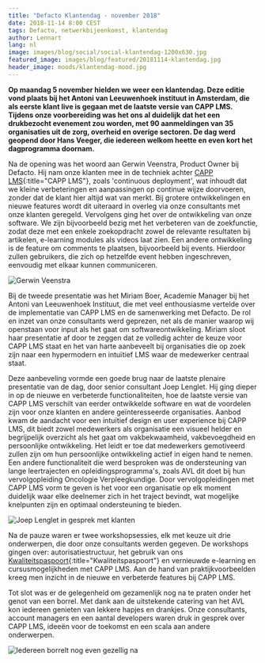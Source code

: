 ```yaml
---
title: "Defacto Klantendag - november 2018"
date: 2018-11-14 8:00 CEST
tags: Defacto, netwerkbijeenkomst, klantendag
author: Lennart
lang: nl
image: images/blog/social/social-klantendag-1200x630.jpg
featured_image: images/blog/featured/20181114-klantendag.jpg
header_image: moods/klantendag-mood.jpg
---
```


__Op maandag 5 november hielden we weer een klantendag. Deze editie vond plaats bij het Antoni van Leeuwenhoek instituut in Amsterdam, die als eerste klant live is gegaan met de laatste versie van CAPP LMS. Tijdens onze voorbereiding was het ons al duidelijk dat het een drukbezocht evenement zou worden, met 90 aanmeldingen van 35 organisaties uit de zorg, overheid en overige sectoren. De dag werd geopend door Hans Veeger, die iedereen welkom heette en even kort het dagprogramma doornam.__

Na de opening was het woord aan Gerwin Veenstra, Product Owner bij Defacto. Hij nam onze klanten mee in de techniek achter [CAPP LMS](/capp-lms/){:title="CAPP LMS"}, zoals 'continuous deployment', wat inhoudt dat we kleine verbeteringen en aanpassingen op continue wijze doorvoeren, zonder dat de klant hier altijd wat van merkt. Bij grotere ontwikkelingen en nieuwe features wordt dit uiteraard in overleg via onze consultants met onze klanten geregeld. Vervolgens ging het over de ontwikkeling van onze software. We zijn bijvoorbeeld bezig met het verbeteren van de zoekfunctie, zodat deze met een enkele zoekopdracht zowel de relevante resultaten bij artikelen, e-learning modules als videos laat zien. Een andere ontwikkeling is de feature om comments te plaatsen, bijvoorbeeld bij events. Hierdoor zullen gebruikers, die zich op hetzelfde event hebben ingeschreven, eenvoudig met elkaar kunnen communiceren.

![Gerwin Veenstra](/images/blog/klantendag-005.jpg)

Bij de tweede presentatie was het Miriam Boer, Academie Manager bij het Antoni van Leeuwenhoek Instituut, die met veel enthousiasme vertelde over de implementatie van CAPP LMS en de samenwerking met Defacto. De rol en inzet van onze consultants werd geprezen, net als de manier waarop wij openstaan voor input als het gaat om softwareontwikkeling. Miriam sloot haar presentatie af door te zeggen dat ze volledig achter de keuze  voor CAPP LMS staat en het van harte aanbeveelt bij organisaties die op zoek zijn naar een hypermodern en intuïtief LMS waar de medewerker centraal staat.

Deze aanbeveling vormde een goede brug naar de laatste plenaire presentatie van de dag, door senior consultant Joep Lenglet. Hij ging dieper in op de nieuwe en verbeterde functionaliteiten, hoe de laatste versie van CAPP LMS verschilt van eerder ontwikkelde software en wat de voordelen zijn voor onze klanten en andere geïnteresseerde organisaties. Aanbod kwam de aandacht voor een intuïtief design en user experience bij CAPP LMS, dit biedt zowel medewerkers als organisatie een visueel helder en begrijpelijk overzicht als het gaat om vakbekwaamheid, vakbevoegdheid en persoonlijke ontwikkeling. Het leidt er toe dat medewerkers gemotiveerd zullen zijn om hun persoonlijke ontwikkeling actief in eigen hand te nemen. Een andere functionaliteit die werd besproken was de ondersteuning van lange leertrajecten en opleidingsprogramma's, zoals AVL dit doet bij hun vervolgopleiding Oncologie Verpleegkundige. Door vervolgopleidingen met CAPP LMS vorm te geven is het voor een organisatie op elk moment duidelijk waar elke deelnemer zich in het traject bevindt, wat mogelijke knelpunten zijn en optimaal ondersteuning te bieden.

![Joep Lenglet in gesprek met klanten](/images/blog/klantendag-009.jpg)

Na de pauze waren er twee workshopsessies, elk met keuze uit drie onderwerpen, die door onze consultants werden gegeven. De workshops gingen over: autorisatiestructuur, het gebruik van ons [Kwaliteitspaspoort](/kwaliteitspaspoort/){:title="Kwaliteitspaspoort"} en vernieuwde e-learning en cursusmogelijkheden met CAPP LMS. Aan de hand van praktijkvoorbeelden kreeg men inzicht in de nieuwe en verbeterde features bij CAPP LMS.

Tot slot was er de gelegenheid om gezamenlijk nog na te praten onder het genot van een borrel. Met dank aan de uitstekende catering van het AVL kon iedereen genieten van lekkere hapjes en drankjes. Onze consultants, account managers en een aantal developers waren druk in gesprek over CAPP LMS, ideeën voor de toekomst en een scala aan andere onderwerpen.

![Iedereen borrelt nog even gezellig na](/images/blog/klantendag-012.jpg)
